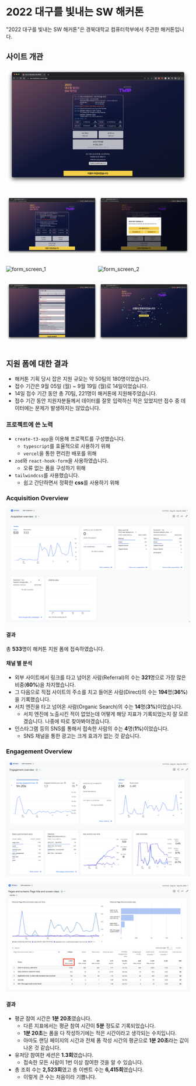 # 2022 대구를 빛내는 SW 해커톤

"2022 대구를 빛내는 SW 해커톤"은 경북대학교 컴퓨터학부에서 주관한 해커톤입니다.

## 사이트 개관

<div style="max-width:800px;margin-inline:auto">

![page_overview](public/page_screen.png)

</div>

<div style="max-width:800px;margin-inline:auto;display:grid;grid-template-columns:1fr 1fr;">

![screen_overview](public/screen_overview.png)

![onbutton_pressed](public/onbutton_pressed.png)

![form_screen_1](public/form_screen_1.png)

![form_screen_2](public/form_screen_2.png)

![form_screen_3](public/form_screen_3.png)

![form_success](public/form_success.png)

</div>

## 지원 폼에 대한 결과

- 해커톤 기획 당시 잡은 지원 규모는 약 50팀의 180명이었습니다.
- 접수 기간은 9월 05일 (월) ~ 9월 19일 (월)로 14일이었습니다.
- 14일 접수 기간 동안 총 70팀, 221명이 해커톤에 지원해주었습니다.
- 접수 기간 동안 지원자분들께서 데이터를 잘못 입력하신 적은 있었지만 접수 중 데이터에는 문제가 발생하지는 않았습니다.

### 프로젝트에 쓴 노력

- `create-t3-app`을 이용해 프로젝트를 구성했습니다.
  - `typescript`를 효율적으로 사용하기 위해
  - `vercel`을 통한 편리한 배포를 위해
- `zod`와 `react-hook-form`을 사용하였습니다.
  - 오류 없는 폼을 구성하기 위해
- `tailwindcss`를 사용했습니다.
  - 쉽고 간단하면서 정확한 **css**를 사용하기 위해

### Acquisition Overview

<div style="max-width:800px;margin-inline:auto">

![Acquisition Overview](/public/acquisition_overview.png)

</div>

#### 결과

총 **533**명이 해커톤 지원 폼에 접속하였습니다.

#### 채널 별 분석

- 외부 사이트에서 링크를 타고 넘어온 사람(Referral)의 수는 **321**명으로 가장 많은 비중(**60%**)을 차지했습니다.
- 그 다음으로 직접 사이트의 주소를 치고 들어온 사람(Direct)의 수는 **194**명(**36%**)을 기록했습니다.
- 서치 엔진을 타고 넘어온 사람(Organic Search)의 수는 **14**명(**3%**)이었습니다.
  - 서치 엔진에 노출시킨 적이 없었는데 어떻게 해당 지표가 기록되었는지 잘 모르겠습니다. 나중에 따로 찾아봐야겠습니다.
- 인스타그램 등의 SNS를 통해서 접속한 사람의 수는 **4**명(**1%**)이었습니다.
  - SNS 채널을 통한 광고는 크게 효과가 없는 것 같습니다.

### Engagement Overview

<div style="max-width:800px;margin-inline:auto">

![Engagement Overview](/public/engagement_overview.png)

![Total Views](/public/total_views.png)

</div>

#### 결과

- 평균 참여 시간은 **1분 20초**였습니다.
  - 다른 지표에서는 평균 참여 시간이 **5분** 정도로 기록되었습니다.
  - **1분 20초**는 폼을 다 작성하기에는 적은 시간이라고 생각되는 수치입니다.
  - 아마도 랜딩 페이지의 시간과 전체 폼 작성 시간의 평균으로 **1분 20초**라는 값이 나온 것 같습니다.
- 유저당 참여한 세션은 **1.3회**였습니다.
  - 접속한 모든 사람이 1번 이상 참여한 것을 알 수 있습니다.
- 총 조회 수는 **2,523회**였고 총 이벤트 수는 **6,415회**였습니다.
  - 이렇게 큰 수는 처음이라 기쁩니다.
